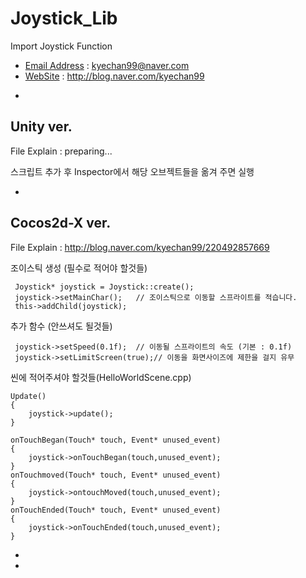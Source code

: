 # Joystick_Lib
Import Joystick Function
+ [Email Address](kyechan99@naver.com) : kyechan99@naver.com
+ [WebSite](blog.naver.com/kyechan99) : http://blog.naver.com/kyechan99


-

## Unity ver.
File Explain  : preparing...

스크립트 추가 후
Inspector에서 해당 오브젝트들을 옮겨 주면 실행


-

## Cocos2d-X ver.
File Explain  : http://blog.naver.com/kyechan99/220492857669

조이스틱 생성 (필수로 적어야 할것들)
```
 Joystick* joystick = Joystick::create();
 joystick->setMainChar();	// 조이스틱으로 이동할 스프라이트를 적습니다.
 this->addChild(joystick);
```

추가 함수 (안쓰셔도 될것들)
```
 joystick->setSpeed(0.1f);	// 이동될 스프라이트의 속도 (기본 : 0.1f)
 joystick->setLimitScreen(true);// 이동을 화면사이즈에 제한을 걸지 유무
```

씬에 적어주셔야 할것들(HelloWorldScene.cpp)
```
Update()
{
	joystick->update();
}

onTouchBegan(Touch* touch, Event* unused_event)
{
	joystick->onTouchBegan(touch,unused_event);
}
onTouchmoved(Touch* touch, Event* unused_event)
{
	joystick->ontouchMoved(touch,unused_event);
}
onTouchEnded(Touch* touch, Event* unused_event)
{
	joystick->onTouchEnded(touch,unused_event);
}
```


-





-





